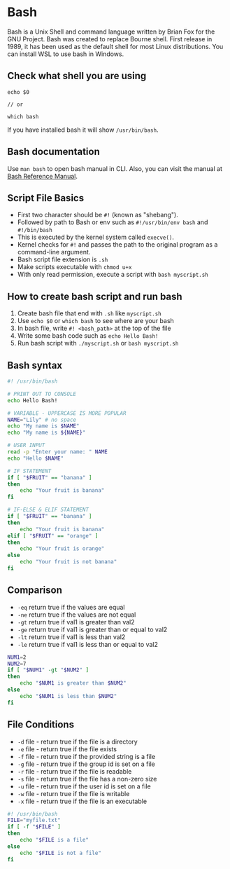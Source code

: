 # Bash

Bash is a Unix Shell and command language written by Brian Fox for the GNU Project. Bash was created to replace Bourne shell. First release in 1989, it has been used as the default shell for most Linux distributions. You can install WSL to use bash in Windows.

## Check what shell you are using

```
echo $0

// or

which bash
```

If you have installed bash it will show `/usr/bin/bash`.

## Bash documentation

Use `man bash` to open bash manual in CLI. Also, you can visit the manual at [Bash Reference Manual](https://www.gnu.org/savannah-checkouts/gnu/bash/manual/bash.html).

## Script File Basics

- First two character should be `#!` (known as "shebang").
- Followed by path to Bash or env such as `#!/usr/bin/env bash` and `#!/bin/bash`
- This is executed by the kernel system called `execve()`.
- Kernel checks for `#!` and passes the path to the original program as a command-line argument.
- Bash script file extension is `.sh`
- Make scripts executable with `chmod u+x`
- With only read permission, execute a script with `bash myscript.sh`

## How to create bash script and run bash

1. Create bash file that end with `.sh` like `myscript.sh`
2. Use `echo $0` or `which bash` to see where are your bash
3. In bash file, write `#! <bash_path>` at the top of the file
4. Write some bash code such as `echo Hello Bash!`
5. Run bash script with `./myscript.sh` or `bash myscript.sh`

## Bash syntax

```bash
#! /usr/bin/bash

# PRINT OUT TO CONSOLE
echo Hello Bash!

# VARIABLE - UPPERCASE IS MORE POPULAR
NAME="Lily" # no space
echo "My name is $NAME"
echo "My name is ${NAME}"

# USER INPUT
read -p "Enter your name: " NAME
echo "Hello $NAME"

# IF STATEMENT
if [ "$FRUIT" == "banana" ]
then
    echo "Your fruit is banana"
fi

# IF-ELSE & ELIF STATEMENT
if [ "$FRUIT" == "banana" ]
then
    echo "Your fruit is banana"
elif [ "$FRUIT" == "orange" ]
then
    echo "Your fruit is orange"
else
    echo "Your fruit is not banana"
fi
```

## Comparison

- `-eq` return true if the values are equal
- `-ne` return true if the values are not equal
- `-gt` return true if val1 is greater than val2
- `-ge` return true if val1 is greater than or equal to val2
- `-lt` return true if val1 is less than val2
- `-le` return true if val1 is less than or equal to val2

```bash
NUM1=2
NUM2=7
if [ "$NUM1" -gt "$NUM2" ]
then
    echo "$NUM1 is greater than $NUM2"
else
    echo "$NUM1 is less than $NUM2"
fi
```

## File Conditions

- `-d` file - return true if the file is a directory
- `-e` file - return true if the file exists
- `-f` file - return true if the provided string is a file
- `-g` file - return true if the group id is set on a file
- `-r` file - return true if the file is readable
- `-s` file - return true if the file has a non-zero size
- `-u` file - return true if the user id is set on a file
- `-w` file - return true if the file is writable
- `-x` file - return true if the file is an executable

```bash
#! /usr/bin/bash
FILE="myfile.txt"
if [ -f "$FILE" ]
then
    echo "$FILE is a file"
else
    echo "$FILE is not a file"
fi
```
